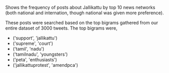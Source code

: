 Shows the frequency of posts about Jallikattu by top 10 news networks (both national and internation, though national was given more preference).

These posts were searched based on the top bigrams gathered from our entire dataset of 3000 tweets. The top bigrams were,

- ('support', 'jallikattu')
- ('supreme', 'court')
- ('tamil', 'nadu')
- ('tamilnadu', 'youngsters')
- ('peta', 'enthusiasts')
- ('jallikattuprotest', 'amendpca')
